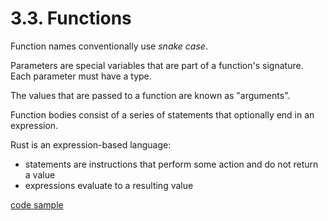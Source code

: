 # 3.3. Functions

Function names conventionally use _snake case_.

Parameters are special variables that are part of a function's signature. Each parameter must have a type.

The values that are passed to a function are known as "arguments".

Function bodies consist of a series of statements that optionally end in an expression.

Rust is an expression-based language:

- statements are instructions that perform some action and do not return a value
- expressions evaluate to a resulting value

[code sample](./functions/src/main.rs)

